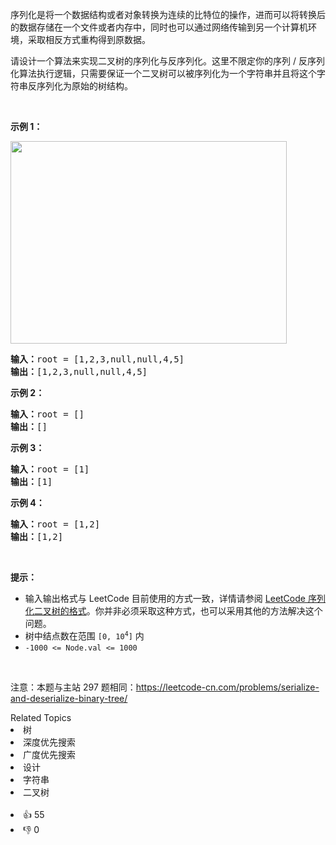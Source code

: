 <p>序列化是将一个数据结构或者对象转换为连续的比特位的操作，进而可以将转换后的数据存储在一个文件或者内存中，同时也可以通过网络传输到另一个计算机环境，采取相反方式重构得到原数据。</p>

<p>请设计一个算法来实现二叉树的序列化与反序列化。这里不限定你的序列 / 反序列化算法执行逻辑，只需要保证一个二叉树可以被序列化为一个字符串并且将这个字符串反序列化为原始的树结构。</p>

<p>&nbsp;</p>

<p><strong>示例 1：</strong></p>

<p><img alt="" src="https://assets.leetcode.com/uploads/2020/09/15/serdeser.jpg" style="width: 442px; height: 324px;" /></p>

<pre>
<strong>输入：</strong>root = [1,2,3,null,null,4,5]
<strong>输出：</strong>[1,2,3,null,null,4,5]
</pre>

<p><strong>示例 2：</strong></p>

<pre>
<strong>输入：</strong>root = []
<strong>输出：</strong>[]
</pre>

<p><strong>示例 3：</strong></p>

<pre>
<strong>输入：</strong>root = [1]
<strong>输出：</strong>[1]
</pre>

<p><strong>示例 4：</strong></p>

<pre>
<strong>输入：</strong>root = [1,2]
<strong>输出：</strong>[1,2]
</pre>

<p>&nbsp;</p>

<p><strong>提示：</strong></p>

<ul>
	<li>输入输出格式与 LeetCode 目前使用的方式一致，详情请参阅&nbsp;<a href="/faq/#binary-tree">LeetCode 序列化二叉树的格式</a>。你并非必须采取这种方式，也可以采用其他的方法解决这个问题。</li>
	<li>树中结点数在范围 <code>[0, 10<sup>4</sup>]</code> 内</li>
	<li><code>-1000 &lt;= Node.val &lt;= 1000</code></li>
</ul>

<p>&nbsp;</p>

<p><meta charset="UTF-8" />注意：本题与主站 297&nbsp;题相同：<a href="https://leetcode-cn.com/problems/serialize-and-deserialize-binary-tree/">https://leetcode-cn.com/problems/serialize-and-deserialize-binary-tree/</a>&nbsp;</p>
<div><div>Related Topics</div><div><li>树</li><li>深度优先搜索</li><li>广度优先搜索</li><li>设计</li><li>字符串</li><li>二叉树</li></div></div><br><div><li>👍 55</li><li>👎 0</li></div>